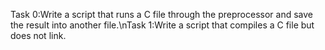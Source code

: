 Task 0:Write a script that runs a C file through the preprocessor and save the result into another file.\nTask 1:Write a script that compiles a C file but does not link.
